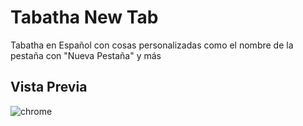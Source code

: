 # Tabatha New Tab

Tabatha en Español con cosas personalizadas como el nombre de la pestaña con "Nueva Pestaña" y más

## Vista Previa

![chrome](https://cdn.discordapp.com/attachments/811987936521879602/985467136967315506/unknown.png)
